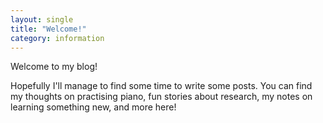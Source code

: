 ```yaml
---
layout: single
title: "Welcome!"
category: information
---
```


Welcome to my blog!

Hopefully I'll manage to find some time to write some posts.
You can find my thoughts on practising piano, fun stories about research, my notes on learning something new, and more here!
